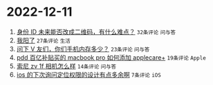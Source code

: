 # 2022-12-11

1. [身份 ID 未来能否改成二维码，有什么难点？](https://www.v2ex.com/t/901663) `32条评论` `问与答`
1. [我阳了](https://www.v2ex.com/t/901667) `27条评论` `生活`
1. [问下 V 友们，你们手机内存多少？](https://www.v2ex.com/t/901660) `23条评论` `问与答`
1. [pdd 百亿补贴买的 macbook pro 如何添加 applecare+](https://www.v2ex.com/t/901662) `19条评论` `Apple`
1. [索尼 zv 1f 相机怎么样](https://www.v2ex.com/t/901670) `14条评论` `问与答`
1. [ios 的下次询问定位权限的设计有点多余啊](https://www.v2ex.com/t/901671) `7条评论` `iOS`
